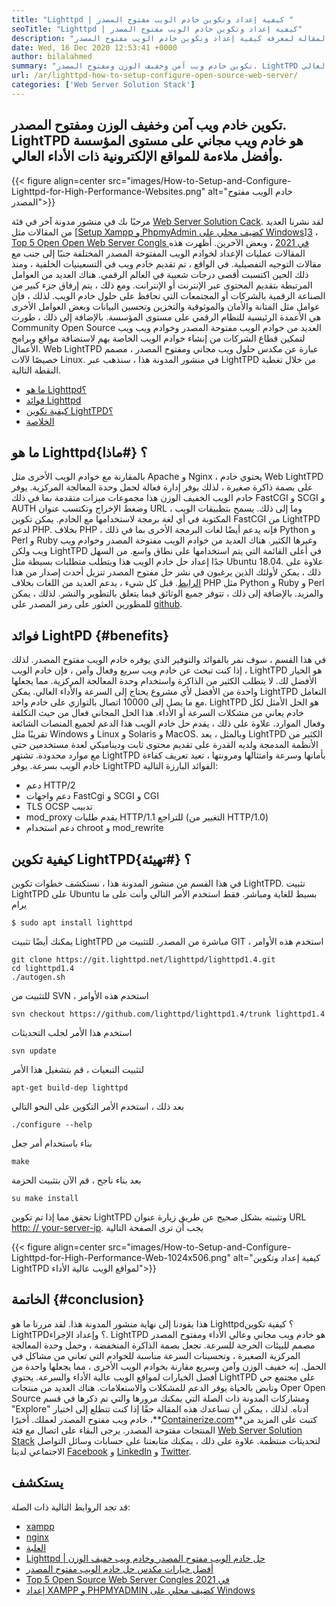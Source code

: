 ```yaml
---
title: "Lighttpd | كيفية إعداد وتكوين خادم الويب مفتوح المصدر " 
seoTitle: "Lighttpd | كيفية إعداد وتكوين خادم الويب مفتوح المصدر" 
description: "اتبع هذه المقالة لمعرفة كيفية إعداد وتكوين خادم الويب مفتوح المصدر. LightTPD هو خادم ويب متوافق يأتي مع التحكم القوي في تحميل وحدة المعالجة المركزية." 
date: Wed, 16 Dec 2020 12:53:41 +0000
author: bilalahmed
summary: "تكوين خادم ويب آمن وخفيف الوزن ومفتوح المصدر. LightTPD هو خادم ويب مجاني على مستوى المؤسسة وأفضل ملاءمة للمواقع الإلكترونية ذات الأداء العالي." 
url: /ar/lighttpd-how-to-setup-configure-open-source-web-server/
categories: ['Web Server Solution Stack']
---
```


## تكوين خادم ويب آمن وخفيف الوزن ومفتوح المصدر. LightTPD هو خادم ويب مجاني على مستوى المؤسسة وأفضل ملاءمة للمواقع الإلكترونية ذات الأداء العالي.

{{< figure align=center src="images/How-to-Setup-and-Configure-Lighttpd-for-High-Performance-Websites.png" alt="خادم الويب مفتوح المصدر">}}

مرحبًا بك في منشور مدونة آخر في فئة [Web Server Solution Cack][1]. لقد نشرنا العديد من المقالات مثل [[Setup Xampp و PhpmyAdmin كضيف محلي على Windows][2]][3] ، [Top 5 Open Open Web Server Congls في 2021][4] ، وبعض الآخرين. أظهرت هذه المقالات عمليات الإعداد لخوادم الويب المفتوحة المصدر المختلفة جنبًا إلى جنب مع مقالات التوجيه التفصيلية. في الواقع ، تم تقديم خادم ويب في التسعينيات الخلفية ، ومنذ ذلك الحين اكتسبت أقصى درجات شعبية في العالم الرقمي. هناك العديد من العوامل المرتبطة بتقديم المحتوى عبر الإنترنت أو الإنترانت. ومع ذلك ، يتم إرفاق جزء كبير من الصناعة الرقمية بالشركات أو المجتمعات التي تحافظ على حلول خادم الويب. لذلك ، فإن عوامل مثل المتانة والأمان والموثوقية والتخزين وتحسين البيانات وبعض العوامل الأخرى هي الأعمدة الرئيسية للنظام الرقمي على مستوى المؤسسة.
بالإضافة إلى ذلك ، طورت Community Open Source العديد من خوادم الويب مفتوحة المصدر وخوادم ويب ويب لتمكين قطاع الشركات من إنشاء خوادم الويب الخاصة بهم لاستضافة مواقع وبرامج الأعمال. Web LightTPD عبارة عن مكدس حلول ويب مجاني ومفتوح المصدر ، مصمم خصيصًا لآلات Linux. في منشور المدونة هذا ، سنذهب عبر LightTPD من خلال تغطية النقطة التالية.
  * [ما هو Lighttpd؟][5]
  * [فوائد Lighttpd][6]
  * [كيفية تكوين LightTPD؟][7]
  * [الخلاصة][8]

## ما هو Lighttpd؟   {#ماذا}
بالمقارنة مع خوادم الويب الأخرى مثل Apache و Nginx ، يحتوي خادم Web LightTPD على بصمة ذاكرة صغيرة ، لذلك يوفر إدارة فعالة لحمل وحدة المعالجة المركزية. يوفر خادم الويب الخفيف الوزن هذا مجموعات ميزات متقدمة بما في ذلك FastCGI و SCGI و AUTH وضغط الإخراج وتكتسب عنوان URL ، وما إلى ذلك. يسمح بتطبيقات الويب المكتوبة في أي لغة برمجة لاستخدامها مع الخادم. يمكن تكوين FastCGI من LightTPD لدعم PHP. بخلاف PHP ، فإنه يدعم أيضًا لغات البرمجة الأخرى بما في ذلك Python و Perl و Ruby وغيرها الكثير.
هناك العديد من خوادم الويب مفتوحة المصدر وخوادم ويب ويب ولكن LightTPD في أعلى القائمة التي يتم استخدامها على نطاق واسع. من السهل جدًا إعداد حل خادم الويب هذا ويتطلب متطلبات بسيطة مثل Ubuntu 18.04. علاوة على ذلك ، يمكن لأولئك الذين يرغبون في نشر حل مفتوح المصدر تنزيل أحدث إصدار من هذا [الرابط][9]. قبل كل شيء ، يدعم العديد من اللغات بخلاف PHP مثل Python و Ruby و Perl والمزيد. بالإضافة إلى ذلك ، تتوفر جميع الوثائق فيما يتعلق بالتطوير والنشر. لذلك ، يمكن للمطورين العثور على رمز المصدر على [github][10].

## فوائد LightPD   {#benefits}
في هذا القسم ، سوف نمر بالفوائد والتوفير الذي يوفره خادم الويب مفتوح المصدر. لذلك ، إذا كنت تبحث عن خادم ويب سريع وفعال وآمن ، فإن خادم الويب LightTPD هو الخيار الأفضل لك. لا يتطلب الكثير من الذاكرة واستخدام وحدة المعالجة المركزية. مما يجعلها واحدة من الأفضل لأي مشروع يحتاج إلى السرعة والأداء العالي. يمكن LightTPD التعامل مع ما يصل إلى 10000 اتصال بالتوازي على خادم واحد. LightTPD هو الحل الأمثل لكل خادم يعاني من مشكلات السرعة أو الأداء. هذا الحل المجاني فعال من حيث التكلفة وفعال الموارد.
علاوة على ذلك ، يقدم حل خادم الويب هذا الدعم لجميع المنصات الشائعة تقريبًا مثل Windows و Linux و Solaris و MacOS. وبالمثل ، يعد LightTPD الكثير من الأنظمة المدمجة ولديه القدرة على تقديم محتوى ثابت وديناميكي لعدة مستخدمين حتى مع موارد محدودة. تشتهر LightTPD بأمانها وسرعة وامتثالها ومرونتها ، تعيد تعريف كفاءة خادم الويب بسرعة.
يوفر LightTPD الفوائد البارزة التالية:
  * دعم HTTP/2
  * دعم واجهات FastCgi و SCGI و CGI
  * TLS OCSP تدبيب
  * mod_proxy يقدم طلبات HTTP/1.1 للتراجع (التغيير من HTTP/1.0)
  * دعم استخدام chroot و mod_rewrite

## كيفية تكوين LightTPD؟   {#تهيئة}
في هذا القسم من منشور المدونة هذا ، نستكشف خطوات تكوين LightTPD. تثبيت LightTPD على Ubuntu بسيط للغاية ومباشر. فقط استخدم الأمر التالي وأنت على ما يرام
```
$ sudo apt install lighttpd
```
يمكنك أيضًا تثبيت LightTPD مباشرة من المصدر. للتثبيت من GIT ، استخدم هذه الأوامر
```
git clone https://git.lighttpd.net/lighttpd/lighttpd1.4.git
cd lighttpd1.4
./autogen.sh
```
للتثبيت من SVN ، استخدم هذه الأوامر
```
svn checkout https://github.com/lighttpd/lighttpd1.4/trunk lighttpd1.4
```
استخدم هذا الأمر لجلب التحديثات
```
svn update
```
لتثبيت التبعيات ، قم بتشغيل هذا الأمر
```
apt-get build-dep lighttpd
```
بعد ذلك ، استخدم الأمر التكوين على النحو التالي
```
./configure --help
```
بناء باستخدام أمر جعل
```
make
```
بعد بناء ناجح ، قم الآن بتثبيت الحزمة
```
su make install
```
تحقق مما إذا تم تكوين LightTPD وتثبيته بشكل صحيح عن طريق زيارة عنوان URL [http: // your-server-ip][11]. يجب أن ترى الصفحة التالية

{{< figure align=center src="images/How-to-Setup-and-Configure-Lighttpd-for-High-Performance-Web-1024x506.png" alt="كيفية إعداد وتكوين LightTPD لمواقع الويب عالية الأداء">}}


## الخاتمة   {#conclusion}
هذا يقودنا إلى نهاية منشور المدونة هذا. لقد مررنا ما هو Lighttpd؟ كيفية تكوين LightTPD؟ وإعداد الإجراء. LightTPD هو خادم ويب مجاني وعالي الأداء ومفتوح المصدر مصمم للبيئات الحرجة للسرعة. تجعل بصمة الذاكرة المنخفضة ، وحمل وحدة المعالجة المركزية الصغيرة ، وتحسينات السرعة مناسبة للخوادم التي تعاني من مشاكل في الحمل. إنه خفيف الوزن وآمن وسريع مقارنة بخوادم الويب الأخرى ، مما يجعلها واحدة من أفضل الخيارات لمواقع الويب عالية الأداء والسرعة. يحتوي LightTPD على مجتمع حي ونابض بالحياة يوفر الدعم للمشكلات والاستعلامات. هناك العديد من منتجات Oper Open Source ومشاركات المدونة ذات الصلة التي يمكنك مرورها والتي تم ذكرها في قسم "Explore" أدناه. لذلك ، يمكن أن تساعدك هذه المقالة حقًا إذا كنت تتطلع إلى اختيار خادم ويب مفتوح المصدر لعملك.
أخيرًا ،**[Containerize.com][12]**كتبت على المزيد من المنتجات مفتوحة المصدر. يرجى البقاء على اتصال مع فئة [Web Server Solution Stack][1] لتحديثات منتظمة. علاوة على ذلك ، يمكنك متابعتنا على حسابات وسائل التواصل الاجتماعي لدينا [Facebook][13] و [LinkedIn][14] و [Twitter][15].

## يستكشف
قد تجد الروابط التالية ذات الصلة:
  * [xampp][16]
  * [nginx][17]
  * [العلبة][18]
  * [Lighttpd | حل خادم الويب مفتوح المصدر وخادم ويب خفيف الوزن][19]
  * [أفضل خيارات مكدس حل خادم الويب مفتوح المصدر][1]
  * [Top 5 Open Source Web Server Congles في 2021][4]
  * [إعداد XAMPP و PHPMYADMIN كضيف محلي على Windows][2]

  
[1]: https://products.containerize.com/solution-stack/
[2]: https://blog.containerize.com/database-management-software/how-to-setup-xampp-and-phpmyadmin-as-localhost-on-windows/
[3]: https://blog.containerize.com/2020/12/16/setup-and-configure-lighttpd-web-server-for-high-performance-websites/
[4]: https://blog.containerize.com/2021/01/08/top-5-open-source-web-server-solution-stacks-in-2021/
[5]: #what
[6]: #benefits
[7]: #configure
[8]: #conclusion
[9]: http://www.lighttpd.net/download/
[10]: https://github.com/lighttpd/lighttpd1.4
[11]: http://your-server-ip/
[12]: https://www.containerize.com/
[13]: https://web.facebook.com/containerize
[14]: https://www.linkedin.com/company/containerize/
[15]: https://twitter.com/containerize_co
[16]: https://products.containerize.com/solution-stack/xampp/
[17]: https://products.containerize.com/solution-stack/nginx/
[18]: https://products.containerize.com/solution-stack/caddy/
[19]: https://products.containerize.com/solution-stack/lighttpd
